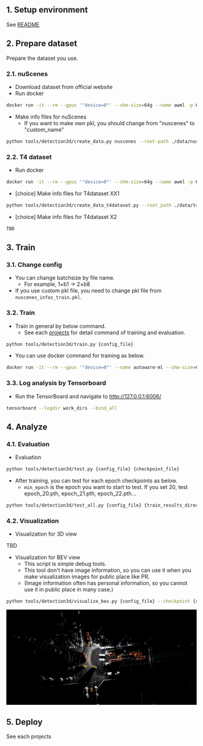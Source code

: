 ## 1. Setup environment

See [README](/README.md)

## 2. Prepare dataset

Prepare the dataset you use.

### 2.1. nuScenes

- Download dataset from official website
- Run docker

```sh
docker run -it --rm --gpus '"device=0"' --shm-size=64g --name awml -p 6006:6006 -v $PWD/:/workspace -v $PWD/data:/workspace/data autoware-ml
```

- Make info files for nuScenes
  - If you want to make own pkl, you should change from "nuscenes" to "custom_name"

```sh
python tools/detection3d/create_data.py nuscenes --root-path ./data/nuscenes --out-dir ./data/nuscenes --extra-tag nuscenes
```

### 2.2. T4 dataset

- Run docker

```sh
docker run -it --rm --gpus '"device=0"' --shm-size=64g --name awml -p 6006:6006 -v $PWD/:/workspace -v $PWD/data:/workspace/data autoware-ml
```

- [choice] Make info files for T4dataset XX1

```sh
python tools/detection3d/create_data_t4dataset.py --root_path ./data/t4dataset --config autoware_ml/configs/detection3d/dataset/t4dataset/xx1.py --version xx1 --max_sweeps 2 --out_dir ./data/t4dataset/info/user_name
```

- [choice] Make info files for T4dataset X2

```sh
TBD
```

## 3. Train
### 3.1. Change config

- You can change batchsize by file name.
  - For example, 1×b1 -> 2×b8
- If you use custom pkl file, you need to change pkl file from `nuscenes_infos_train.pkl`.

### 3.2. Train

- Train in general by below command.
  - See each [projects](projects) for detail command of training and evaluation.

```sh
python tools/detection3d/train.py {config_file}
```

- You can use docker command for training as below.

```sh
docker run -it --rm --gpus '"device=0"' --name autoware-ml --shm-size=64g -d -v $PWD/:/workspace -v $PWD/data:/workspace/data autoware-ml bash -c '<command for each projects>'
```

### 3.3. Log analysis by Tensorboard

- Run the TensorBoard and navigate to http://127.0.0.1:6006/

```sh
tensorboard --logdir work_dirs --bind_all
```

## 4. Analyze
### 4.1. Evaluation

- Evaluation

```sh
python tools/detection3d/test.py {config_file} {checkpoint_file}
```

- After training, you can test for each epoch checkpoints as below.
  - `min_epoch` is the epoch you want to start to test. If you set 20, test epoch_20.pth, epoch_21.pth, epoch_22.pth...

```sh
python tools/detection3d/test_all.py {config_file} {train_results_directory} {min_epoch}
```

### 4.2. Visualization

- Visualization for 3D view

TBD

- Visualization for BEV view
  - This script is simple debug tools.
  - This tool don't have image information, so you can use it when you make visualization images for public place like PR.
  - (Image information often has personal information, so you cannot use it in public place in many case.)

```sh
python tools/detection3d/visualize_bev.py {config_file} --checkpoint {config_file}
```

![](docs/13351af0-41cb-4a96-9553-aeb919efb46e_0_data_LIDAR_CONCAT_85.pcd.bin.png)

## 5. Deploy

See each projects
